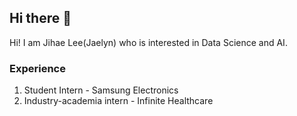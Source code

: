 ## Hi there 👋
Hi! I am Jihae Lee(Jaelyn) who is interested in Data Science and AI. 


### Experience
1. Student Intern - Samsung Electronics
2. Industry-academia intern - Infinite Healthcare
